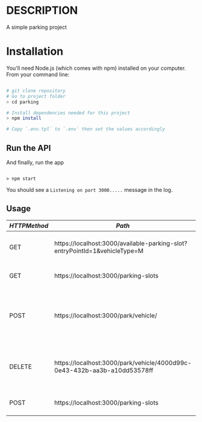 #  DESCRIPTION

A simple parking  project

#  Installation

You'll need Node.js (which comes with npm) installed on your computer. From your command line:

```bash

# git clone repository
# Go to project folder
> cd parking

# Install dependencies needed for this project
> npm install

# Copy `.env.tpl` to `.env` then set the values accordingly


```

##  Run the API

And finally, run the app

```

> npm start

```

You should see a `Listening on port 3000.....` message in the log.


##  Usage

| ***HTTPMethod*** | ***Path***                                               | ***Desc***            | ***RequestBody***                   |
|------------------|----------------------------------------------------------|-----------------------|-------------------------------------|
| GET              | https://localhost:3000/available-parking-slot?entryPointId=1&vehicleType=M | Get available parking Spot                                  |                             |
| GET             | https://localhost:3000/parking-slots | Get all parkinng slots           |                                     |
| POST              | https://localhost:3000/park/vehicle/                               | Park vehicle      | { "entryPointId": 1, "spotId": 3, "vehicle": { "type": "M", "licenseNumber": "123","color": "blue" }}                                  |
| DELETE           | https://localhost:3000/park/vehicle/4000d99c-0e43-432b-aa3b-a10dd53578ff           | Remove vehicle parked cart |{ "startTime": "2022-06-07 07:00", "endTime": "2022-06-08 09:40" } |
| POST             | https://localhost:3000/parking-slots                      | Create parking spots              |                                     |         